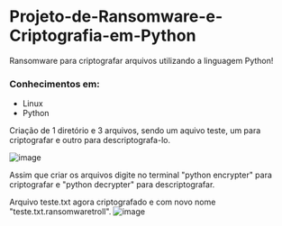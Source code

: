 # Projeto-de-Ransomware-e-Criptografia-em-Python

Ransomware para criptografar arquivos utilizando a linguagem Python!

### Conhecimentos em: ###
* Linux
* Python

Criação de 1 diretório e 3 arquivos, sendo um aquivo teste, um para criptografar e outro para descriptografa-lo.

![image](https://github.com/user-attachments/assets/7c7dcd90-0d44-4303-8b6a-549e5916c40e)

Assim que criar os arquivos digite no terminal "python encrypter" para criptografar e "python decrypter" para descriptografar.

Arquivo teste.txt agora criptografado e com novo nome "teste.txt.ransomwaretroll".
![image](https://github.com/user-attachments/assets/c7cad3f9-8dcf-4113-9307-7610fa8bd5d1)

